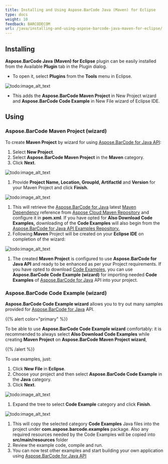 ```yaml
---
title: Installing and Using Aspose.BarCode Java (Maven) for Eclipse
type: docs
weight: 10
feedback: BARCODECOM
url: /java/installing-and-using-aspose-barcode-java-maven-for-eclipse/
---
```


## **Installing**
**Aspose.BarCode Java (Maven) for Eclipse** plugin can be easily installed from the Available **Plugin** tab in the Plugin dialog.

- To open it, select **Plugins** from the **Tools** menu in Eclipse. 

![todo:image_alt_text](http://i.imgur.com/w3H9BLw.png)

- This adds the **Aspose.BarCode Maven Project** in New Project wizard and **Aspose.BarCode Code Example** in New File wizard of Eclipse IDE.
## **Using**
### **Aspose.BarCode Maven Project (wizard)**
To create **Maven Project** by wizard for using [Aspose.BarCode for Java API](http://www.aspose.com/java/barcode-component.aspx):

1. Select **New Project**.
1. Select **Aspose.BarCode Maven Project** in the **Maven** category.
1. Click **Next**. 

![todo:image_alt_text](http://i.imgur.com/SFD4419.png)

1. Provide **Project Name, Location, GroupId, ArtifactId** and **Version** for your Maven Project and click **Finish.** 

![todo:image_alt_text](http://i.imgur.com/f9lNXMq.png)

1. This will retrieve the [Aspose.BarCode for Java](http://www.aspose.com/java/barcode-component.aspx) latest [Maven Dependency](http://maven.aspose.com/repository/ext-release-local/com/aspose/aspose-barcode/) reference from [Aspose Cloud Maven Repository](http://maven.aspose.com/artifactory/webapp/home.html?0) and configure it in **pom.xml**. If you have opted for **Also Download Code Examples,** downloading of the **Code Examples** will also begin from the [Aspose.BarCode for Java API Examples Repository. ](https://github.com/aspose-barcode/Aspose.BarCode-for-Java/tree/master/Examples)
1. Following **Maven** Project will be created on your **Eclipse IDE** on completion of the wizard: 

![todo:image_alt_text](/download/thumbnails/13205985/1396661328)

1. The created **Maven Project** is configured to use **Aspose.BarCode for Java API** and ready to be enhanced as per your Project requirements.
   If you have opted to download [Code Examples](https://github.com/aspose-barcode/Aspose.BarCode-for-Java/tree/master/Examples), you can use **Aspose.BarCode Code Example (wizard)** for importing needed **Code Examples** of [Aspose.BarCode for Java](http://www.aspose.com/java/barcode-component.aspx) API into your project.
### **Aspose.BarCode Code Example (wizard)**
**Aspose.BarCode Code Example wizard** allows you to try out many samples provided for [Aspose.BarCode for Java](http://www.aspose.com/java/barcode-component.aspx) API.

{{% alert color="primary" %}} 

To be able to use **Aspose.BarCode Code Example wizard** comfortably: it is recommended to always select **Also Download Code Examples** while creating **Maven Project** on **Aspose.BarCode Maven Project** **wizard**, 

{{% /alert %}} 

To use examples, just:

1. Click **New File** in **Eclipse**.
1. Choose your project and then select **Aspose.BarCode Code Example** in the **Java** category.
1. Click **Next**. 

![todo:image_alt_text](http://i.imgur.com/CZkXdvJ.png)

1. Expand the tree to select **Code Example** category and click **Finish**. 

![todo:image_alt_text](http://i.imgur.com/re0jHKS.png)

1. This will copy the selected category **Code Examples** Java files into the project under **com.aspose.barcode.examples** package. Also any required resources needed by the Code Examples will be copied into **src/main/resources** folder
1. Review the example code, compile and run.
1. You can now test other examples and start building your own application using [Aspose.BarCode for Java API](http://www.aspose.com/java/barcode-component.aspx)
